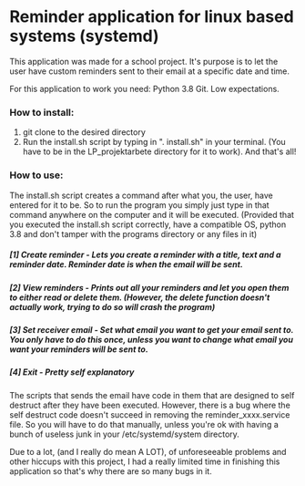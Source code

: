 # Reminder application for linux based systems (systemd)

This application was made for a school project.
It's purpose is to let the user have custom reminders sent to their email at a specific date and time.

For this application to work you need:
Python 3.8
Git.
Low expectations.

### How to install:
1. git clone to the desired directory
2. Run the install.sh script by typing in ". install.sh" in your terminal. (You have to be in the LP_projektarbete directory for it to work). And that's all!

### How to use:
The install.sh script creates a command after what you, the user, have entered for it to be. So to run the program you simply just type in that command anywhere on the computer and it will be executed. (Provided that you executed the install.sh script correctly, have a compatible OS, python 3.8 and don't tamper with the programs directory or any files in it)
##### [1] Create reminder  -  Lets you create a reminder with a title, text and a reminder date. Reminder date is when the email will be sent.
##### [2] View reminders  -  Prints out all your reminders and let you open them to either read or delete them. (However, the delete function doesn't actually work, trying to do so will crash the program)
##### [3] Set receiver email  -  Set what email you want to get your email sent to. You only have to do this once, unless you want to change what email you want your reminders will be sent to.
##### [4] Exit  -  Pretty self explanatory

The scripts that sends the email have code in them that are designed to self destruct after they have been executed. However, there is a bug where the self destruct code doesn't succeed in removing the reminder_xxxx.service file. So you will have to do that manually, unless you're ok with having a bunch of useless junk in your /etc/systemd/system directory.

Due to a lot, (and I really do mean A LOT), of unforeseeable problems and other hiccups with this project, I had a really limited time in finishing this application so that's why there are so many bugs in it.